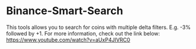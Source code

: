 # Binance-Smart-Search
This tools allows you to search for coins with multiple delta filters. E.g. -3% followed by +1.
For more information, check out the link below:
https://www.youtube.com/watch?v=aUxP4JIVRC0
